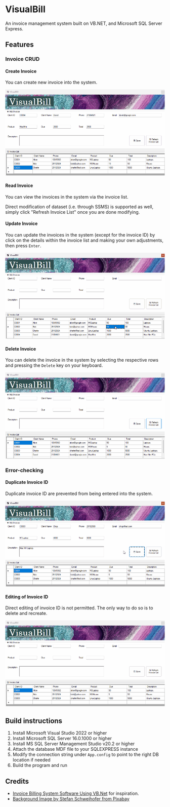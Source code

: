 # VisualBill

An invoice management system built on VB.NET, and Microsoft SQL Server Express.

## Features

### Invoice CRUD

#### Create Invoice

You can create new invoice into the system.

![GIF file showing how to create an invoice](./img/CreateInvoice.gif "Create Invoice")

#### Read Invoice

You can view the invoices in the system via the invoice list.

Direct modification of dataset (i.e. through SSMS) is supported as well, simply click "Refresh Invoice List" once you are done modifying.

#### Update Invoice

You can update the invoices in the system (except for the invoice ID) by click on the details within the invoice list and making your own adjustments, then press `Enter`.

![GIF file showing how to update an invoice](./img/UpdateInvoice.gif "Update Invoice")

#### Delete Invoice

You can delete the invoice in the system by selecting the respective rows and pressing the `Delete` key on your keyboard.

![GIF file showing how to delete an invoice](./img/DeleteInvoice.gif "Delete Invoice")

### Error-checking

#### Duplicate Invoice ID

Duplicate invoice ID are prevented from being entered into the system.

![GIF file showing duplicate invoice ID checking](./img/DuplicateIDError.gif "Duplicate Invoice ID checking")

#### Editing of Invoice ID

Direct editing of invoice ID is not permitted. The only way to do so is to delete and recreate.

![GIF file showing invoice ID editing checks](./img/EditIDError.gif "Invoice ID editing checks")

## Build instructions

1. Install Microsoft Visual Studio 2022 or higher
2. Install Microsoft SQL Server 16.0.1000 or higher
3. Install MS SQL Server Management Studio v20.2 or higher
4. Attach the database MDF file to your SQLEXPRESS instance
5. Modify the connection string under `App.config` to point to the right DB location if needed
6. Build the program and run

## Credits

- [Invoice Billing System Software Using VB.Net]() for inspiration.
- [Background Image by Stefan Schweihofer from Pixabay](https://pixabay.com/photos/color-acrylic-paint-art-painting-4158152/)